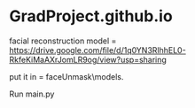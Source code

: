 # GradProject.github.io
facial reconstruction model = https://drive.google.com/file/d/1q0YN3RlhhEL0-RkfeKiMaAXrJomLR9og/view?usp=sharing

put it in = faceUnmask\models.

Run main.py
